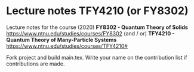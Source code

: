 # Lecture notes TFY4210 (or FY8302)

Lecture notes for the course (2020) 
**FY8302 - Quantum Theory of Solids** https://www.ntnu.edu/studies/courses/FY8302 (and / or)
**TFY4210 - Quantum Theory of Many-Particle Systems** https://www.ntnu.edu/studies/courses/TFY4210#


Fork project and build main.tex.
Write your name on the contribution list if contributions are made. 
